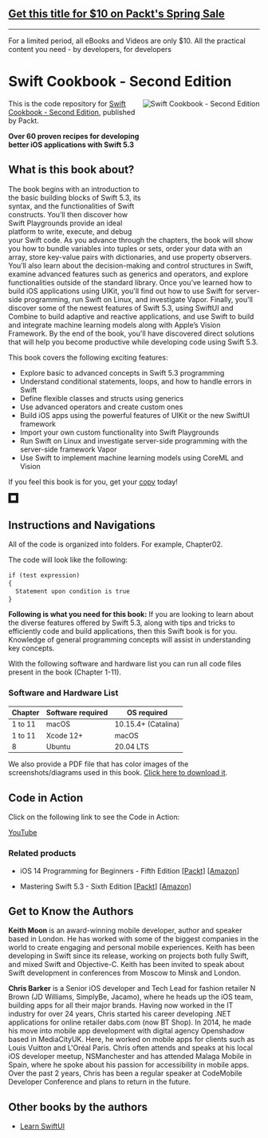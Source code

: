 ## [Get this title for $10 on Packt's Spring Sale](https://www.packt.com/B15475?utm_source=github&utm_medium=packt-github-repo&utm_campaign=spring_10_dollar_2022)
-----
For a limited period, all eBooks and Videos are only $10. All the practical content you need \- by developers, for developers

# Swift Cookbook - Second Edition

<a href="https://www.packtpub.com/product/swift-5-3-cookbook-second-edition/9781839211195"><img src="https://static.packt-cdn.com/products/9781839211195/cover/smaller" alt="Swift Cookbook - Second Edition" height="256px" align="right"></a>

This is the code repository for [Swift Cookbook - Second Edition](https://www.packtpub.com/product/swift-5-3-cookbook-second-edition/9781839211195), published by Packt.

**Over 60 proven recipes for developing better iOS applications with Swift 5.3**

## What is this book about?
The book begins with an introduction to the basic building blocks of Swift 5.3, its syntax, and the functionalities of Swift constructs. You’ll then discover how Swift Playgrounds provide an ideal platform to write, execute, and debug your Swift code. As you advance through the chapters, the book will show you how to bundle variables into tuples or sets, order your data with an array, store key-value pairs with dictionaries, and use property observers. You’ll also learn about the decision-making and control structures in Swift, examine advanced features such as generics and operators, and explore functionalities outside of the standard library. Once you’ve learned how to build iOS applications using UIKit, you'll find out how to use Swift for server-side programming, run Swift on Linux, and investigate Vapor. Finally, you'll discover some of the newest features of Swift 5.3, using SwiftUI and Combine to build adaptive and reactive applications, and use Swift to build and integrate machine learning models along with Apple’s Vision Framework. By the end of the book, you'll have discovered direct solutions that will help you become productive while developing code using Swift 5.3.

This book covers the following exciting features: 
* Explore basic to advanced concepts in Swift 5.3 programming
* Understand conditional statements, loops, and how to handle errors in Swift
* Define flexible classes and structs using generics
* Use advanced operators and create custom ones
* Build iOS apps using the powerful features of UIKit or the new SwiftUI framework
* Import your own custom functionality into Swift Playgrounds
* Run Swift on Linux and investigate server-side programming with the server-side framework Vapor
* Use Swift to implement machine learning models using CoreML and Vision

If you feel this book is for you, get your [copy](https://www.amazon.com/dp/1839211199) today!

<a href="https://www.packtpub.com/?utm_source=github&utm_medium=banner&utm_campaign=GitHubBanner"><img src="https://raw.githubusercontent.com/PacktPublishing/GitHub/master/GitHub.png" alt="https://www.packtpub.com/" border="5" /></a>

## Instructions and Navigations
All of the code is organized into folders. For example, Chapter02.

The code will look like the following:
```
if (test expression)
{
  Statement upon condition is true
}
```

**Following is what you need for this book:**
If you are looking to learn about the diverse features offered by Swift 5.3, along with tips and tricks to efficiently code and build applications, then this Swift book is for you. Knowledge of general programming concepts will assist in understanding key concepts.

With the following software and hardware list you can run all code files present in the book (Chapter 1-11).

### Software and Hardware List

| Chapter  | Software required                   | OS required                        |
| -------- | ------------------------------------| -----------------------------------|
| 1 to 11       | macOS                   | 10.15.4+ (Catalina) |
| 1 to 11      | Xcode 12+         | macOS |
| 8   | Ubuntu             | 20.04 LTS |

We also provide a PDF file that has color images of the screenshots/diagrams used in this book. [Click here to download it](https://static.packt-cdn.com/downloads/9781839211195_ColorImages.pdf).

## Code in Action

Click on the following link to see the Code in Action:

[YouTube](https://www.youtube.com/playlist?list=PLeLcvrwLe186eWt1fYCxFx2iI5EKzxn27)

### Related products <Other books you may enjoy>
* iOS 14 Programming for Beginners - Fifth Edition [[Packt]](https://www.packtpub.com/product/ios-14-programming-for-beginners-fifth-edition/9781800209749) [[Amazon]](https://www.amazon.com/dp/1800209746)

* Mastering Swift 5.3 - Sixth Edition [[Packt]](https://www.packtpub.com/product/mastering-swift-5-3-sixth-edition/9781800562158) [[Amazon]](https://www.amazon.com/dp/1800562152)

## Get to Know the Authors
**Keith Moon**
is an award-winning mobile developer, author and speaker based in London. He has worked with some of the biggest companies in the world to create engaging and personal mobile experiences. Keith has been developing in Swift since its release, working on projects both fully Swift, and mixed Swift and Objective-C. Keith has been invited to speak about Swift development in conferences from Moscow to Minsk and London.

**Chris Barker**
is a Senior iOS developer and Tech Lead for fashion retailer N Brown (JD Williams, SimplyBe, Jacamo), where he heads up the iOS team, building apps for all their major brands. Having now worked in the IT industry for over 24 years, Chris started his career developing .NET applications for online retailer dabs.com (now BT Shop).
In 2014, he made his move into mobile app development with digital agency Openshadow based in MediaCityUK. Here, he worked on mobile apps for clients such as Louis Vuitton and L'Oréal Paris. Chris often attends and speaks at his local iOS developer meetup, NSManchester and has attended Malaga Mobile in Spain, where he spoke about his passion for accessibility in mobile apps. Over the past 2 years, Chris has been a regular speaker at CodeMobile Developer Conference and plans to return in the future.


## Other books by the authors
* [Learn SwiftUI](https://www.packtpub.com/product/learn-swiftui/9781839215421)
